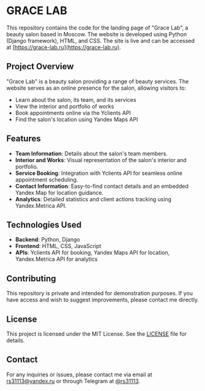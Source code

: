 # GRACE LAB

This repository contains the code for the landing page of "Grace Lab", a beauty salon based in Moscow. The website is developed using Python (Django framework), HTML, and CSS. The site is live and can be accessed at [https://grace-lab.ru](https://grace-lab.ru).

## Project Overview

"Grace Lab" is a beauty salon providing a range of beauty services. The website serves as an online presence for the salon, allowing visitors to:

- Learn about the salon, its team, and its services
- View the interior and portfolio of works
- Book appointments online via the Yclients API
- Find the salon's location using Yandex Maps API

## Features

- **Team Information**: Details about the salon's team members.
- **Interior and Works**: Visual representation of the salon's interior and portfolio.
- **Service Booking**: Integration with Yclients API for seamless online appointment scheduling.
- **Contact Information**: Easy-to-find contact details and an embedded Yandex Map for location guidance.
- **Analytics**: Detailed statistics and client actions tracking using Yandex.Metrica API.

## Technologies Used

- **Backend**: Python, Django
- **Frontend**: HTML, CSS, JavaScript
- **APIs**: Yclients API for booking, Yandex Maps API for location, Yandex.Metrica API for analytics

## Contributing

This repository is private and intended for demonstration purposes. If you have access and wish to suggest improvements, please contact me directly.

## License

This project is licensed under the MIT License. See the [LICENSE](LICENSE) file for details.

## Contact

For any inquiries or issues, please contact me via email at [rs31113@yandex.ru](mailto:rs31113@yandex.ru) or through Telegram at [@rs31113](https://t.me/rs31113).
